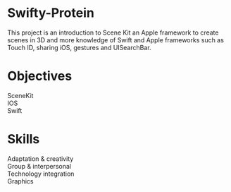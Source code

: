 # Swifty-Protein
This project is an introduction to Scene Kit an Apple framework to create scenes in 3D and more knowledge of Swift and Apple frameworks such as Touch ID, sharing iOS, gestures and UISearchBar.

# Objectives
SceneKit<br /> 
IOS <br /> 
Swift <br /> 

# Skills
Adaptation & creativity <br /> 
Group & interpersonal <br /> 
Technology integration <br /> 
Graphics <br /> 
